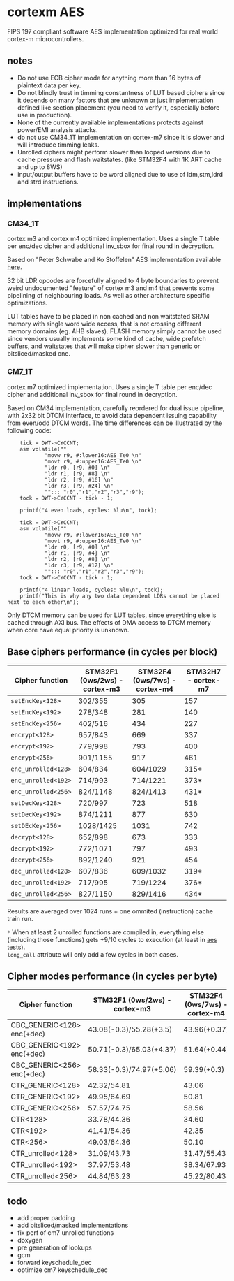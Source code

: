 # cortexm AES

FIPS 197 compliant software AES implementation optimized for real world cortex-m microcontrollers.


## notes
- Do not use ECB cipher mode for anything more than 16 bytes of plaintext data per key.
- Do not blindly trust in timming constantness of LUT based ciphers since it depends on many factors that are 
unknown or just implementation defined like section placement (you need to verify it, especially before use in production).
- None of the currently available implementations protects against power/EMI analysis attacks.
- do not use CM34_1T implementation on cortex-m7 since it is slower and will introduce timming leaks.
- Unrolled ciphers might perform slower than looped versions due to cache pressure and flash waitstates. (like STM32F4 with 1K ART cache and up to 8WS) 
- input/output buffers have to be word aligned due to use of ldm,stm,ldrd and strd instructions.

## implementations

### CM34_1T

cortex m3 and cortex m4 optimized implementation.
Uses a single T table per enc/dec cipher and additional inv_sbox for final round in decryption.

Based on "Peter Schwabe and Ko Stoffelen" AES implementation available [here](https://github.com/Ko-/aes-armcortexm).

32 bit LDR opcodes are forcefully aligned to 4 byte boundaries to prevent weird undocumented "feature" of cortex m3 and m4 that prevents some pipelining of neighbouring loads. As well as other architecture specific optimizations.

LUT tables have to be placed in non cached and non waitstated SRAM memory with single word wide access, that is not crossing different memory domains (eg. AHB slaves).
FLASH memory simply cannot be used since vendors usually implements some kind of cache, wide prefetch buffers, and waitstates that will make cipher slower than generic or bitsliced/masked one.

### CM7_1T

cortex m7 optimized implementation.
Uses a single T table per enc/dec cipher and additional inv_sbox for final round in decryption.

Based on CM34 implementation, carefully reordered for dual issue pipeline, with 2x32 bit DTCM interface, to avoid data dependent issuing capability from even/odd DTCM words.
The time differences can be illustrated by the following code:
```
	tick = DWT->CYCCNT;
	asm volatile(""
			"movw r9, #:lower16:AES_Te0 \n"
			"movt r9, #:upper16:AES_Te0 \n"
			"ldr r0, [r9, #0] \n"
			"ldr r1, [r9, #8] \n"
			"ldr r2, [r9, #16] \n"
			"ldr r3, [r9, #24] \n"
			""::: "r0","r1","r2","r3","r9");
	tock = DWT->CYCCNT - tick - 1;

	printf("4 even loads, cycles: %lu\n", tock);

	tick = DWT->CYCCNT;
	asm volatile(""
			"movw r9, #:lower16:AES_Te0 \n"
			"movt r9, #:upper16:AES_Te0 \n"
			"ldr r0, [r9, #0] \n"
			"ldr r1, [r9, #4] \n"
			"ldr r2, [r9, #8] \n"
			"ldr r3, [r9, #12] \n"
			""::: "r0","r1","r2","r3","r9");
	tock = DWT->CYCCNT - tick - 1;

	printf("4 linear loads, cycles: %lu\n", tock);
	printf("This is why any two data dependent LDRs cannot be placed next to each other\n");
```

Only DTCM memory can be used for LUT tables, since everything else is cached through AXI bus.
The effects of DMA access to DTCM memory when core have equal priority is unknown.

## Base ciphers performance (in cycles per block)

| Cipher function     | STM32F1 (0ws/2ws) - cortex-m3 | STM32F4 (0ws/7ws) - cortex-m4 | STM32H7 - cortex-m7 |
|---------------------|-------------------------------|-------------------------------|---------------------|
| `setEncKey<128>`    | 302/355   | 305      | 157 |
| `setEncKey<192>`    | 278/348   | 281      | 140 |
| `setEncKey<256>`    | 402/516   | 434      | 227 |
| `encrypt<128>`      | 657/843   | 669      | 337 |
| `encrypt<192>`      | 779/998   | 793      | 400 |
| `encrypt<256>`      | 901/1155  | 917      | 461 |
| `enc_unrolled<128>` | 604/834   | 604/1029 | 315* |
| `enc_unrolled<192>` | 714/993   | 714/1221 | 373* | 
| `enc_unrolled<256>` | 824/1148  | 824/1413 | 431* | 
| `setDecKey<128>`    | 720/997   | 723      | 518 |
| `setDecKey<192>`    | 874/1211  | 877      | 630 |
| `setDEcKey<256>`    | 1028/1425 | 1031     | 742 |
| `decrypt<128>`      | 652/898   | 673      | 333 |
| `decrypt<192>`      | 772/1071  | 797      | 493 |
| `decrypt<256>`      | 892/1240  | 921      | 454 |
| `dec_unrolled<128>` | 607/836   | 609/1032 | 319* |
| `dec_unrolled<192>` | 717/995   | 719/1224 | 376* |
| `dec_unrolled<256>` | 827/1150  | 829/1416 | 434* | 

Results are averaged over 1024 runs + one ommited (instruction) cache train run.

`*` When at least 2 unrolled functions are compiled in, everything else (including those functions) gets +9/10 cycles to execution (at least in [aes tests](aes_tests.hpp)).  
`long_call` attribute will only add a few cycles in both cases.

## Cipher modes performance (in cycles per byte) 

| Cipher function            | STM32F1 (0ws/2ws) - cortex-m3 | STM32F4 (0ws/7ws) - cortex-m4 | STM32H7 - cortex-m7 |
|----------------------------|-------------------------------|-------------------------------|---------------------|
| CBC_GENERIC<128> enc(+dec) | 43.08(-0.3)/55.28(+3.5)       | 43.96(+0.37)                  | 22.01(-0.12)        |
| CBC_GENERIC<192> enc(+dec) | 50.71(-0.3)/65.03(+4.37)      | 51.64(+0.44)                  | 25.89(-0.25)        |
| CBC_GENERIC<256> enc(+dec) | 58.33(-0.3)/74.97(+5.06)      | 59.39(+0.3)                   | 29.76(-0.37)        |
| CTR_GENERIC<128>           | 42.32/54.81                   | 43.06                         | 21.63               |
| CTR_GENERIC<192>           | 49.95/64.69                   | 50.81                         | 25.50               |
| CTR_GENERIC<256>           | 57.57/74.75                   | 58.56                         | 29.38               |
| CTR<128>                   | 33.78/44.36                   | 34.60                         | 17.65               |
| CTR<192>                   | 41.41/54.36                   | 42.35                         | 21.52               |
| CTR<256>                   | 49.03/64.36                   | 50.10                         | 25.40               |
| CTR_unrolled<128>          | 31.09/43.73                   | 31.47/55.43                   | 16.64               |
| CTR_unrolled<192>          | 37.97/53.48                   | 38.34/67.93                   | 20.27               |
| CTR_unrolled<256>          | 44.84/63.23                   | 45.22/80.43                   | 23.89               |

## todo
- add proper padding
- add bitsliced/masked implementations
- fix perf of cm7 unrolled functions
- doxygen
- pre generation of lookups
- gcm
- forward keyschedule_dec
- optimize cm7 keyschedule_dec